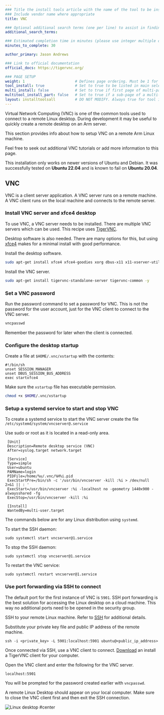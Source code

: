 ```yaml
---
### Title the install tools article with the name of the tool to be installed
### Include vendor name where appropriate
title: VNC

### Optional additional search terms (one per line) to assist in finding the article
additional_search_terms:

### Estimated completion time in minutes (please use integer multiple of 5)
minutes_to_complete: 30

author_primary: Jason Andrews

### Link to official documentation
official_docs: https://tigervnc.org/

### PAGE SETUP
weight: 1                       # Defines page ordering. Must be 1 for first (or only) page.
tool_install: true              # Set to true to be listed in main selection page, else false
multi_install: false            # Set to true if first page of multi-page article, else false
multitool_install_part: false   # Set to true if a sub-page of a multi-page article, else false
layout: installtoolsall         # DO NOT MODIFY. Always true for tool install articles
---
```


Virtual Network Computing (VNC) is one of the common tools used to connect to a remote Linux desktop. During development it may be useful to quickly create a remote desktop on an Arm server.

This section provides info about how to setup VNC on a remote Arm Linux machine.

Feel free to seek out additional VNC tutorials or add more information to this page. 

This installation only works on newer versions of Ubuntu and Debian. It was successfully tested on **Ubuntu 22.04** and is known to fail on **Ubuntu 20.04**.

## VNC 

VNC is a client server application. A VNC server runs on a remote machine. A VNC client runs on the local machine and connects to the remote server.

### Install VNC server and xfce4 desktop

To use VNC, a VNC server needs to be installed. There are multiple VNC servers which can be used. This recipe uses [TigerVNC](https://tigervnc.org/).

Desktop software is also needed. There are many options for this, but using [xfce4](https://www.xfce.org/) makes for a minimal install with good performance. 

Install the desktop software.

```bash
sudo apt-get install xfce4 xfce4-goodies xorg dbus-x11 x11-xserver-utils xfce4-terminal -y
```

Install the VNC server.

```bash
sudo apt-get install tigervnc-standalone-server tigervnc-common -y
```

### Set a VNC password

Run the password command to set a password for VNC. This is not the password for the user account, just for the VNC client to connect to the VNC server.

```bash
vncpasswd
```

Remember the password for later when the client is connected. 

### Configure the desktop startup

Create a file at `$HOME/.vnc/xstartup` with the contents:

```console
#!/bin/sh
unset SESSION_MANAGER
unset DBUS_SESSION_BUS_ADDRESS
exec startxfce4
```
Make sure the `xstartup` file has executable permission.
```bash
chmod +x $HOME/.vnc/xstartup
```

### Setup a systemd service to start and stop VNC

To create a systemd service to start the VNC server create the file `/etc/systemd/system/vncserver@.service`

Use sudo or root as it is located in a read-only area.
```console
 [Unit]
 Description=Remote desktop service (VNC)
 After=syslog.target network.target

 [Service]
 Type=simple
 User=ubuntu
 PAMName=login
 PIDFile=/home/%u/.vnc/%H%i.pid
 ExecStartPre=/bin/sh -c '/usr/bin/vncserver -kill :%i > /dev/null 2>&1 || : '
 ExecStart=/usr/bin/vncserver :%i -localhost no -geometry 1440x900 -alwaysshared -fg
 ExecStop=/usr/bin/vncserver -kill :%i

 [Install]
 WantedBy=multi-user.target

 ```
The commands below are for any Linux distribution using `systemd`.

To start the SSH daemon:

```console
sudo systemctl start vncserver@1.service
```

To stop the SSH daemon:

```console
sudo systemctl stop vncserver@1.service
```

To restart the VNC service:

```console
sudo systemctl restart vncserver@1.service 
```

### Use port forwarding via SSH to connect

The default port for the first instance of VNC is `5901`. SSH port forwarding is the best solution for accessing the Linux desktop on a cloud machine. This way no additional ports need to be opened in the security group. 

SSH to your remote Linux machine. Refer to [SSH](/install-guides/ssh/) for additional details. 

Substitute your private key file and public IP address of the remote machine.

```console
ssh -i <private_key> -L 5901:localhost:5901 ubuntu@<public_ip_address>
```

Once connected via SSH, use a VNC client to connect. [Download](https://sourceforge.net/projects/tigervnc/files/stable/1.12.0/) an install a TigerVNC client for your computer.

Open the VNC client and enter the following for the VNC server.
```console
localhost:5901
```
You will be prompted for the password created earlier with `vncpasswd`.

A remote Linux Desktop should appear on your local computer. Make sure to close the VNC client first and then exit the SSH connection. 

![Linux desktop #center](/install-guides/_images/xfce4.png)
